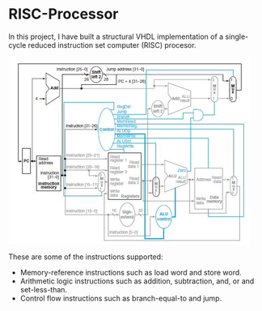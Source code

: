 # RISC-Processor

In this project, I have built a structural VHDL implementation of a single-cycle reduced instruction set computer (RISC) procesor.

<img src="screenshots/Capture.jpg"></img>

These are some of the instructions supported:

* Memory-reference instructions such as load word and store word.
* Arithmetic logic instructions such as addition, subtraction, and, or and set-less-than.
* Control flow instructions such as branch-equal-to and jump.
